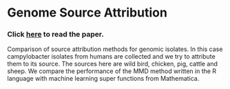 # **Genome Source Attribution**
### Click [here](https://github.com/anuragtk88/anuragtk88.github.io/blob/master/Projects/The%20MMD%20Method%20for%20Efficient%20Source%20Attribution.pdf) to read the paper.</br>
Comparison of source attribution methods for genomic isolates. In this case campylobacter isolates from humans are collected and we try to attribute them to its source. The sources here are wild bird, chicken, pig, cattle and sheep. We compare the performance of the MMD method written in the R language with machine learning super functions from Mathematica.
